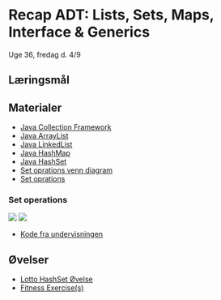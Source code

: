 <!-- JS use if these pages are used as githubpages. can be deleted if used elsewhere -->
<script src="https://code.jquery.com/jquery-3.2.1.min.js"></script>
<script src="script.js"></script>

# Recap ADT: Lists, Sets, Maps, Interface & Generics

Uge 36, fredag d. 4/9   

## Læringsmål

## Materialer
* [Java Collection Framework](/img/JavaCollectionFramework.png)
* [Java ArrayList](https://www.w3schools.com/java/java_arraylist.asp)
* [Java LinkedList](https://www.w3schools.com/java/java_linkedlist.asp)
* [Java HashMap](https://www.w3schools.com/java/java_hashmap.asp)
* [Java HashSet](https://www.w3schools.com/java/java_hashset.asp)
* [Set oprations venn diagram](/img/Set_operations.png)
* [Set oprations](/img/Set_operation.png)

### Set operations
![](/img/Set_operations.png)
![](/img/Set_operation.png)


* [Kode fra undervisningen]()

## Øvelser

* [Lotto HashSet Øvelse](w36_lotto_ex.md)
* [Fitness Exercise(s)](w36_fitness_ex.md)
